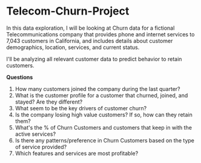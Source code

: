 # Telecom-Churn-Project

In this data exploration, I will be looking at Churn data for a fictional Telecommunications company that provides phone and internet services to 7,043 customers in California, and includes details about customer demographics, location, services, and current status.

I'll be analyzing all relevant customer data to predict behavior to retain customers.

**Questions**
1. How many customers joined the company during the last quarter?
2. What is the customer profile for a customer that churned, joined, and stayed? Are they different?
3. What seem to be the key drivers of customer churn?
4. Is the company losing high value customers? If so, how can they retain them?
5. What's the % of Churn Customers and customers that keep in with the active services?
6.  Is there any patterns/preference in Churn Customers based on the type of service provided?
7. Which features and services are most profitable?
